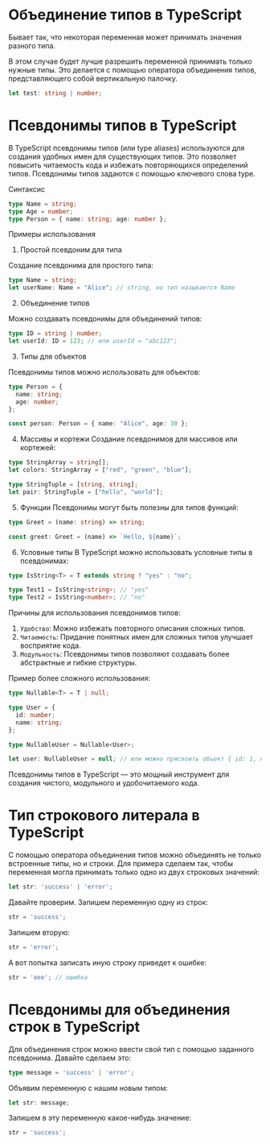 # Объединение типов в TypeScript
Бывает так, что некоторая переменная может принимать значения разного типа.

В этом случае будет лучше разрешить переменной принимать только нужные типы. Это делается с помощью оператора объединения типов, представляющего собой вертикальную палочку. 
```ts
let test: string | number;
```

# Псевдонимы типов в TypeScript
В TypeScript псевдонимы типов (или type aliases) используются для создания удобных имен для существующих типов. Это позволяет повысить читаемость кода и избежать повторяющихся определений типов. Псевдонимы типов задаются с помощью ключевого слова type.

Синтаксис
```ts
type Name = string;
type Age = number;
type Person = { name: string; age: number };
```

Примеры использования
1. Простой псевдоним для типа

Создание псевдонима для простого типа:
```ts
type Name = string;
let userName: Name = "Alice"; // string, но тип называется Name
```

2. Объединение типов

Можно создавать псевдонимы для объединений типов:
```ts
type ID = string | number;
let userId: ID = 123; // или userId = "abc123";
```

3. Типы для объектов

Псевдонимы типов можно использовать для объектов:
```ts
type Person = {
  name: string;
  age: number;
};

const person: Person = { name: "Alice", age: 30 };
```

4. Массивы и кортежи
Создание псевдонимов для массивов или кортежей:
```ts
type StringArray = string[];
let colors: StringArray = ["red", "green", "blue"];

type StringTuple = [string, string];
let pair: StringTuple = ["hello", "world"];
```

5. Функции
Псевдонимы могут быть полезны для типов функций:
```ts
type Greet = (name: string) => string;

const greet: Greet = (name) => `Hello, ${name}`;
```

6. Условные типы
В TypeScript можно использовать условные типы в псевдонимах:
```ts
type IsString<T> = T extends string ? "yes" : "no";

type Test1 = IsString<string>; // "yes"
type Test2 = IsString<number>; // "no"
```

Причины для использования псевдонимов типов:
1. `Удобство`: Можно избежать повторного описания сложных типов.
2. `Читаемость`: Придание понятных имен для сложных типов улучшает восприятие кода.
3. `Модульность`: Псевдонимы типов позволяют создавать более абстрактные и гибкие структуры.

Пример более сложного использования:
```ts
type Nullable<T> = T | null;

type User = {
  id: number;
  name: string;
};

type NullableUser = Nullable<User>;

let user: NullableUser = null; // или можно присвоить объект { id: 1, name: 'Alice' }
```

Псевдонимы типов в TypeScript — это мощный инструмент для создания чистого, модульного и удобочитаемого кода.


# Тип строкового литерала в TypeScript
С помощью оператора объединения типов можно объединять не только встроенные типы, но и строки. Для примера сделаем так, чтобы переменная могла принимать только одно из двух строковых значений:
```ts
let str: 'success' | 'error';
```
Давайте проверим. Запишем переменную одну из строк:
```ts
str = 'success';
```
Запишем вторую:
```ts
str = 'error';
```
А вот попытка записать иную строку приведет к ошибке:
```ts
str = 'eee'; // ошибка
```

# Псевдонимы для объединения строк в TypeScript
Для объединения строк можно ввести свой тип с помощью заданного псевдонима. Давайте сделаем это:
```ts
type message = 'success' | 'error';
```

Объявим переменную с нашим новым типом:
```ts
let str: message;
```
Запишем в эту переменную какое-нибудь значение:
```ts
str = 'success';
```
